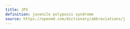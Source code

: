 ```yaml
---
title: JPS
definition: juvenile polyposis syndrome
source: https://openmd.com/dictionary/abbreviations/j
---
```

